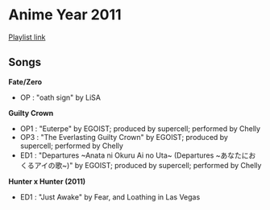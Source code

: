 # Anime Year 2011

[Playlist link](https://open.spotify.com/user/fz230568w0ccmom2dg3zvxq1h/playlist/1Dak9MxmVd5zJVJQrlNQBS?si=aLZj5vSKQq6TJxZME9XHvQ)

## Songs

**Fate/Zero**
* OP : "oath sign" by LiSA

**Guilty Crown**
* OP1 : "Euterpe" by EGOIST; produced by supercell; performed by Chelly
* OP3 : "The Everlasting Guilty Crown" by EGOIST; produced by supercell; performed by Chelly
* ED1 : "Departures ~Anata ni Okuru Ai no Uta~ (Departures ~あなたにおくるアイの歌~)" by EGOIST; produced by supercell; performed by Chelly

**Hunter x Hunter (2011)**
* ED1 : "Just Awake" by Fear, and Loathing in Las Vegas
